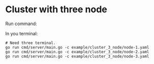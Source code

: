 # Cluster with three node

Run command:

In you terminal:

```shell
# Need three terminal.
go run cmd/server/main.go -c example/cluster_3_node/node-1.yaml 
go run cmd/server/main.go -c example/cluster_3_node/node-2.yaml 
go run cmd/server/main.go -c example/cluster_3_node/node-3.yaml 
```
